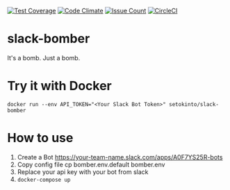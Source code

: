 [![Test Coverage](https://codeclimate.com/github/setokinto/slack-bomber/badges/coverage.svg)](https://codeclimate.com/github/setokinto/slack-bomber/coverage)
[![Code Climate](https://codeclimate.com/github/setokinto/slack-bomber/badges/gpa.svg)](https://codeclimate.com/github/setokinto/slack-bomber)
[![Issue Count](https://codeclimate.com/github/setokinto/slack-bomber/badges/issue_count.svg)](https://codeclimate.com/github/setokinto/slack-bomber)
[![CircleCI](https://circleci.com/gh/setokinto/slack-bomber.svg?style=svg)](https://circleci.com/gh/setokinto/slack-bomber)

# slack-bomber
It's a bomb. Just a bomb.

# Try it with Docker
`docker run --env API_TOKEN="<Your Slack Bot Token>" setokinto/slack-bomber`

# How to use
1. Create a Bot https://your-team-name.slack.com/apps/A0F7YS25R-bots
2. Copy config file cp bomber.env.default bomber.env
3. Replace your api key with your bot from slack
4. `docker-compose up`

